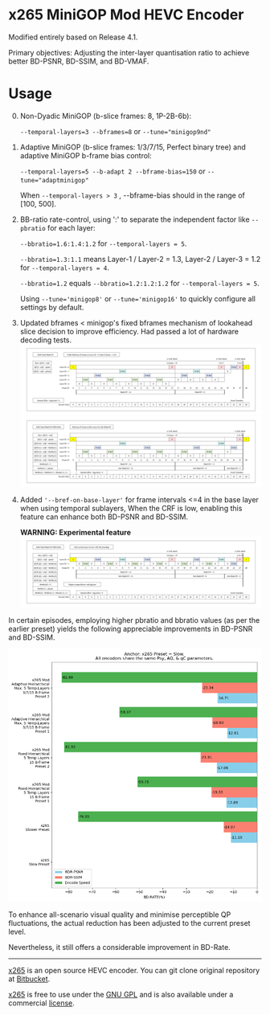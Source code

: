 # x265 MiniGOP Mod HEVC Encoder

Modified entirely based on Release 4.1.

Primary objectives: Adjusting the inter-layer quantisation ratio to achieve better BD-PSNR, BD-SSIM, and BD-VMAF.


Usage
======

0. Non-Dyadic MiniGOP (b-slice frames: 8, 1P-2B-6b):

   ``--temporal-layers=3 --bframes=8``
   or
   ``--tune="minigop9nd"``

   
2. Adaptive MiniGOP (b-slice frames: 1/3/7/15, Perfect binary tree) and adaptive MiniGOP b-frame bias control:
   
   ``--temporal-layers=5 --b-adapt 2 --bframe-bias=150``
   or
   ``--tune="adaptminigop"``

   When ``--temporal-layers > 3`` , --bframe-bias should in the range of  [100, 500].

   
3. BB-ratio rate-control, using ':' to separate the independent factor like ``--pbratio`` for each layer:

   ``--bbratio=1.6:1.4:1.2`` for ``--temporal-layers = 5``.
   
   ``--bbratio=1.3:1.1`` means Layer-1 / Layer-2 = 1.3, Layer-2 / Layer-3 = 1.2 for ``--temporal-layers = 4``.
   
   ``--bbratio=1.2`` equals ``--bbratio=1.2:1.2:1.2`` for ``--temporal-layers = 5``.

   Using ``--tune='minigop8'`` or ``--tune='minigop16'`` to quickly configure all settings by default.

4. Updated bframes < minigop's fixed bframes mechanism of lookahead slice decision to improve efficiency. Had passed a lot of hardware decoding tests.
  ![](Org.png)
  ![](Mod_MiniGOP.png) 

5. Added ``'--bref-on-base-layer'`` for frame intervals <=4 in the base layer when using temporal sublayers, When the CRF is low, enabling this feature can enhance both BD-PSNR and BD-SSIM.

   **WARNING: Experimental feature**
   ![](Mod_MiniGOP_Bref.png)



In certain episodes, employing higher pbratio and bbratio values (as per the earlier preset) yields the following appreciable improvements in BD-PSNR and BD-SSIM.

  ![](BD_PSNR_SSIM.jpg)

To enhance all-scenario visual quality and minimise perceptible QP fluctuations, the actual reduction has been adjusted to the current preset level.

Nevertheless, it still offers a considerable improvement in BD-Rate.


----------------

[x265](https://www.videolan.org/developers/x265.html) is an open source HEVC encoder. You can git clone original repository at [Bitbucket](https://bitbucket.org/multicoreware/x265_git.git).

[x265](https://www.videolan.org/developers/x265.html) is free to use under the [GNU GPL](http://www.gnu.org/licenses/gpl-2.0.html) and is also available under a commercial [license](http://x265.org).
